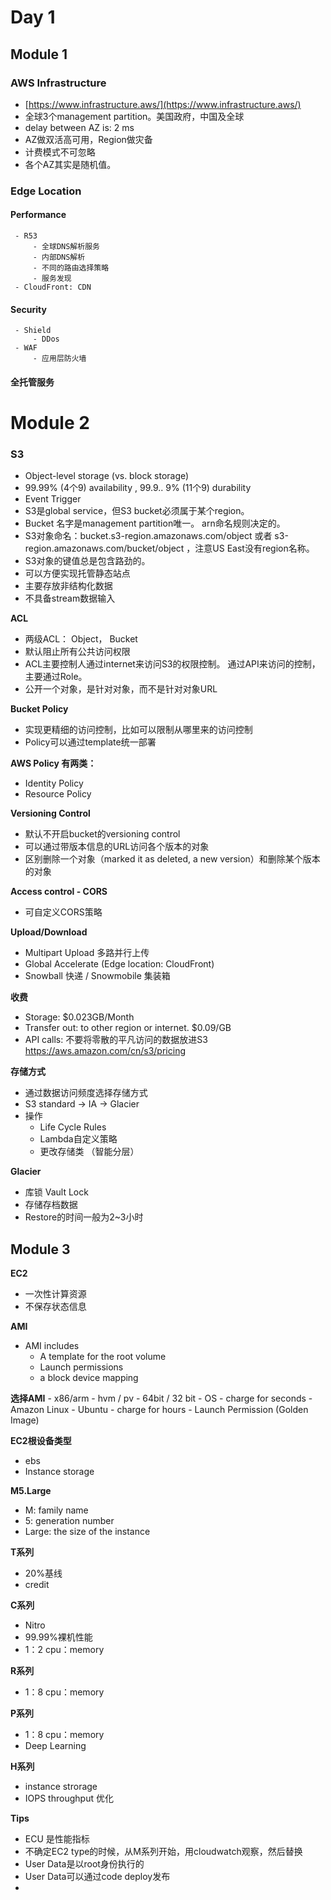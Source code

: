 # Day 1
## Module 1

### AWS Infrastructure

 - [https://www.infrastructure.aws/](https://www.infrastructure.aws/)
 - 全球3个management partition。美国政府，中国及全球
 - delay between AZ is: 2 ms 
 - AZ做双活高可用，Region做灾备
 - 计费模式不可忽略
 - 各个AZ其实是随机值。

### Edge Location
 #### Performance
	 - R53
		 - 全球DNS解析服务
		 - 内部DNS解析
		 - 不同的路由选择策略
		 - 服务发现
	 - CloudFront: CDN
 #### Security
	 - Shield
		 - DDos
	 - WAF
		 - 应用层防火墙
#### 全托管服务

# Module 2
### S3
- Object-level storage (vs. block storage)
- 99.99% (4个9) availability , 99.9.. 9% (11个9) durability
- Event Trigger 
- S3是global service，但S3 bucket必须属于某个region。
- Bucket 名字是management partition唯一。 arn命名规则决定的。
- S3对象命名：bucket.s3-region.amazonaws.com/object 或者 s3-region.amazonaws.com/bucket/object ，注意US East没有region名称。
- S3对象的键值总是包含路劲的。
- 可以方便实现托管静态站点
- 主要存放非结构化数据
- 不具备stream数据输入

**ACL**
- 两级ACL： Object， Bucket 
- 默认阻止所有公共访问权限
- ACL主要控制人通过internet来访问S3的权限控制。 通过API来访问的控制，主要通过Role。
- 公开一个对象，是针对对象，而不是针对对象URL

**Bucket Policy**
- 实现更精细的访问控制，比如可以限制从哪里来的访问控制
- Policy可以通过template统一部署

**AWS Policy 有两类：**
- Identity Policy
- Resource Policy

**Versioning Control**
- 默认不开启bucket的versioning control
- 可以通过带版本信息的URL访问各个版本的对象
- 区别删除一个对象（marked it as deleted, a new version）和删除某个版本的对象

**Access control - CORS**
- 可自定义CORS策略

**Upload/Download**
- Multipart Upload 多路并行上传
- Global Accelerate (Edge location: CloudFront)
- Snowball 快递 / Snowmobile 集装箱

**收费**
- Storage: $0.023GB/Month
- Transfer out: to other region or internet. $0.09/GB
- API calls: 不要将零散的平凡访问的数据放进S3
https://aws.amazon.com/cn/s3/pricing

**存储方式**
- 通过数据访问频度选择存储方式
- S3 standard -> IA -> Glacier
- 操作
	- Life Cycle Rules
	- Lambda自定义策略
	- 更改存储类 （智能分层）

**Glacier**
- 库锁 Vault Lock
- 存储存档数据
- Restore的时间一般为2~3小时

## Module 3

**EC2**
- 一次性计算资源 
- 不保存状态信息

**AMI**
- AMI includes
	- A template for the root volume
	- Launch permissions
	- a block device mapping
	
**选择AMI**
	- x86/arm
	- hvm / pv
	- 64bit / 32 bit
	- OS
		- charge for seconds
			- Amazon Linux
			- Ubuntu
		- charge for hours
	- Launch Permission (Golden Image)

**EC2根设备类型**
- ebs
- Instance storage

**M5.Large**
 - M: family name 
 - 5: generation number 
 - Large: the size of the instance

**T系列**

 - 20%基线
 - credit

**C系列**
- Nitro
- 99.99%裸机性能
- 1：2 cpu：memory

**R系列**
- 1：8 cpu：memory

**P系列**
- 1：8 cpu：memory
- Deep Learning

**H系列**
- instance strorage
- IOPS throughput 优化

**Tips**
- ECU 是性能指标
- 不确定EC2 type的时候，从M系列开始，用cloudwatch观察，然后替换
- User Data是以root身份执行的
- User Data可以通过code deploy发布
- 
<!--stackedit_data:
eyJoaXN0b3J5IjpbLTgwNzEyMTMyMiwxMjE0NzI5MjY3LDEzNj
QwOTc3MjksLTU5OTIyNDM0Nyw3MjIxNTMxMzUsLTExMjgwNzU2
NDIsNzU1OTQ5NjQzLC00MzQzNzQwNjAsLTI1NzExOTQwOSwyMD
E2OTM3MTUwLDc4ODE0Njc4OCwtMjA3MjcxNjY5NiwtMTc5OTgx
MjYzMCwtMTc4MjM4MzMwMSwxNjk1OTg1NDEsLTM3OTc4OTEzNy
w2NzU0ODc1NiwtMTc4MjAzMjY5OSwxNDAwMzI2NjE3LDczMDk5
ODExNl19
-->